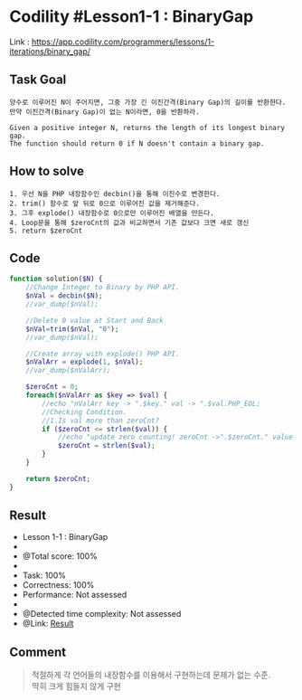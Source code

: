 # Codility #Lesson1-1 : BinaryGap
Link : https://app.codility.com/programmers/lessons/1-iterations/binary_gap/
## Task Goal
```
양수로 이루어진 N이 주어지면, 그중 가장 긴 이진간격(Binary Gap)의 길이를 반환한다.  
만약 이진간격(Binary Gap)이 없는 N이라면, 0을 반환하라.
```
```
Given a positive integer N, returns the length of its longest binary gap.
The function should return 0 if N doesn't contain a binary gap.
```
## How to solve
```
1. 우선 N을 PHP 내장함수인 decbin()을 통해 이진수로 변경한다.
2. trim() 함수로 앞 뒤로 0으로 이루어진 값을 제거해준다.
3. 그후 explode() 내장함수로 0으로만 이루어진 배열을 만든다.
4. Loop문을 통해 $zeroCnt의 값과 비교하면서 기존 값보다 크면 새로 갱신
5. return $zeroCnt
```
## Code
```php
function solution($N) {
    //Change Integer to Binary by PHP API.
    $nVal = decbin($N);
    //var_dump($nVal);

    //Delete 0 value at Start and Back
    $nVal=trim($nVal, "0");
    //var_dump($nVal);

    //Create array with explode() PHP API.
    $nValArr = explode(1, $nVal);
    //var_dump($nValArr);

    $zeroCnt = 0;
    foreach($nValArr as $key => $val) {
        //echo "nValArr key -> ".$key." val -> ".$val.PHP_EOL;
        //Checking Condition.
        //1.Is val more than zeroCnt?
        if ($zeroCnt <= strlen($val)) {
            //echo "update zero counting! zeroCnt ->".$zeroCnt." value length -> ".strlen($val).PHP_EOL;
            $zeroCnt = strlen($val);
        }
    }

    return $zeroCnt;
}
```
## Result
 * Lesson 1-1 : BinaryGap
 * 
 * @Total score: 100%
 * 
 * Task: 100%
 * Correctness: 100%
 * Performance: Not assessed
 * 
 * @Detected time complexity: Not assessed
 * @Link: [Result](https://app.codility.com/demo/results/training4M9NVX-946/)
## Comment
> 적절하게 각 언어들의 내장함수를 이용해서 구현하는데 문제가 없는 수준.  
> 딱히 크게 힘들지 않게 구현
